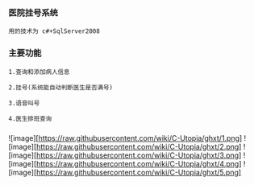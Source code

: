 ### 医院挂号系统
    用的技术为 c#+SqlServer2008
### 主要功能
    1.查询和添加病人信息

    2.挂号(系统能自动判断医生是否满号)

    3.语音叫号

    4.医生排班查询
 ### 
![image][https://raw.githubusercontent.com/wiki/C-Utopia/ghxt/1.png]
![image][https://raw.githubusercontent.com/wiki/C-Utopia/ghxt/2.png]
![image][https://raw.githubusercontent.com/wiki/C-Utopia/ghxt/3.png]
![image][https://raw.githubusercontent.com/wiki/C-Utopia/ghxt/4.png]
![image][https://raw.githubusercontent.com/wiki/C-Utopia/ghxt/5.png]
